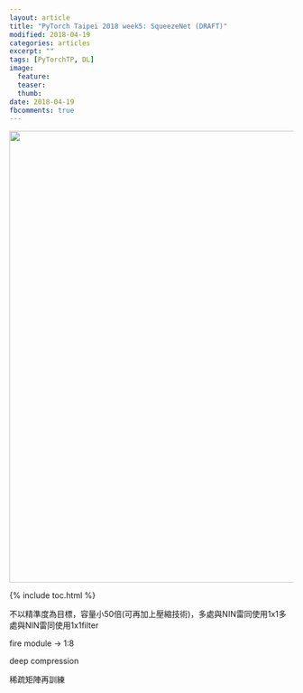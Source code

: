 ```yaml
---
layout: article
title: "PyTorch Taipei 2018 week5: SqueezeNet (DRAFT)"
modified: 2018-04-19
categories: articles
excerpt: ""
tags: [PyTorchTP, DL]
image:
  feature:
  teaser:
  thumb:
date: 2018-04-19
fbcomments: true
---
```

<img src="" width="800">

{% include toc.html %}

不以精準度為目標，容量小50倍(可再加上壓縮技術)，多處與NIN雷同使用1x1多處與NIN雷同使用1x1filter

fire module → 1:8

deep compression

稀疏矩陣再訓練
